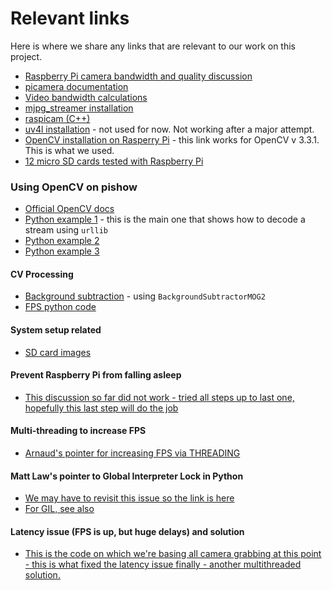 # Relevant links

Here is where we share any links that are relevant to our work on this project.

* [Raspberry Pi camera bandwidth and quality discussion](https://www.raspberrypi.org/forums/viewtopic.php?f=43&t=136292)
* [picamera documentation](https://picamera.readthedocs.io/en/release-1.13/)
* [Video bandwidth calculations](https://www.mistralsolutions.com/video-surveillance-bandwidth-requirements-calculation-utilization/)
* [mjpg_streamer installation](https://blog.miguelgrinberg.com/post/how-to-build-and-run-mjpg-streamer-on-the-raspberry-pi)
* [raspicam (C++)](https://github.com/cedricve/raspicam)
* [uv4l installation](http://www.linux-projects.org/uv4l/installation/) - not used for now. Not working after a major attempt.
* [OpenCV installation on Rasperry Pi](https://www.pyimagesearch.com/2017/09/04/raspbian-stretch-install-opencv-3-python-on-your-raspberry-pi/) - this link works for OpenCV v 3.3.1. This is what we used.
* [12 micro SD cards tested with Raspberry Pi](https://www.geek.com/chips/a-geek-tests-12-micro-sd-cards-with-a-raspberry-pi-to-find-the-fastest-1641182/)

### Using OpenCV on pishow
* [Official OpenCV docs](https://docs.opencv.org/3.0-beta/doc/py_tutorials/py_gui/py_video_display/py_video_display.html)
* [Python example 1](http://petrkout.com/electronics/low-latency-0-4-s-video-streaming-from-raspberry-pi-mjpeg-streamer-opencv/) - this is the main one that shows how to decode a stream using `urllib`
* [Python example 2](https://www.learnopencv.com/read-write-and-display-a-video-using-opencv-cpp-python/)
* [Python example 3](http://www.chioka.in/python-live-video-streaming-example/)

#### CV Processing
* [Background subtraction](https://docs.opencv.org/3.1.0/db/d5c/tutorial_py_bg_subtraction.html) - using `BackgroundSubtractorMOG2`
* [FPS python code](https://www.learnopencv.com/how-to-find-frame-rate-or-frames-per-second-fps-in-opencv-python-cpp/)

#### System setup related
* [SD card images](https://softwarebakery.com/shrinking-images-on-linux)

#### Prevent Raspberry Pi from falling asleep
* [This discussion so far did not work - tried all steps up to last one, hopefully this last step will do the job](https://www.bitpi.co/2015/02/14/prevent-raspberry-pi-from-sleeping/)

#### Multi-threading to increase FPS
* [Arnaud's pointer for increasing FPS via THREADING](https://www.pyimagesearch.com/2015/12/21/increasing-webcam-fps-with-python-and-opencv/)

#### Matt Law's pointer to Global Interpreter Lock in Python
* [We may have to revisit this issue so the link is here](https://opensource.com/article/17/4/grok-gil)
* [For GIL, see also](https://en.wikipedia.org/wiki/Global_interpreter_lock)

#### Latency issue (FPS is up, but huge delays) and solution
* [This is the code on which we're basing all camera grabbing at this point - this is what fixed the latency issue finally - another multithreaded solution.](http://benhowell.github.io/guide/2015/03/09/opencv-and-web-cam-streaming)
